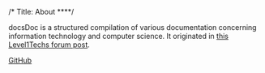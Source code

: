 /*
Title: About
****/

docsDoc is a structured compilation of various documentation concerning information technology and computer science. It originated in [this Level1Techs forum post](https://forum.level1techs.com/t/aggregating-documentation/122484/8).

[GitHub](https://github.com/dotdigital-digital/docsdoc)
